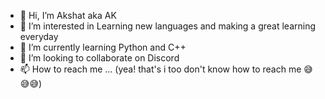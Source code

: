- 👋 Hi, I’m Akshat aka AK
- 👀 I’m interested in Learning new languages and making a great learning everyday
- 🌱 I’m currently learning Python and C++
- 💞️ I’m looking to collaborate on Discord
- 📫 How to reach me ... (yea! that's i too don't know how to reach me 😅😅😅)

<!---
AkshatOP/AkshatOP is a ✨ special ✨ repository because its `README.md` (this file) appears on your GitHub profile.
You can click the Preview link to take a look at your changes.
--->
